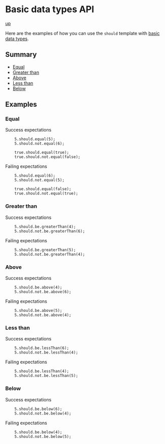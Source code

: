 # Basic data types API

[up](../README.md)

Here are the examples of how you can use the `should` template with [basic data types](https://dlang.org/spec/type.html#basic-data-types).

## Summary

- [Equal](#equal)
- [Greater than](#greater-than)
- [Above](#above)
- [Less than](#less-than)
- [Below](#below)

## Examples

### Equal

Success expectations
```
    5.should.equal(5);
    5.should.not.equal(6);

    true.should.equal(true);
    true.should.not.equal(false);
```

Failing expectations
```
    5.should.equal(6);
    5.should.not.equal(5);

    true.should.equal(false);
    true.should.not.equal(true);
```

### Greater than

Success expectations
```
    5.should.be.greaterThan(4);
    5.should.not.be.greaterThan(6);
```

Failing expectations
```
    5.should.be.greaterThan(5);
    5.should.not.be.greaterThan(4); 
```

### Above

Success expectations
```
    5.should.be.above(4);
    5.should.not.be.above(6);
```

Failing expectations
```
    5.should.be.above(5);
    5.should.not.be.above(4); 
```

### Less than

Success expectations
```
    5.should.be.lessThan(6);
    5.should.not.be.lessThan(4);
```

Failing expectations
```
    5.should.be.lessThan(4);
    5.should.not.be.lessThan(5); 
```


### Below

Success expectations
```
    5.should.be.below(6);
    5.should.not.be.below(4);
```

Failing expectations
```
    5.should.be.below(4);
    5.should.not.be.below(5); 
```